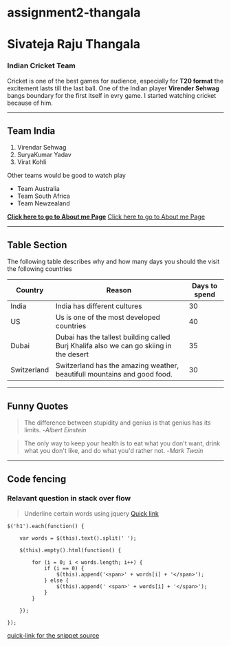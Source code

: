 # assignment2-thangala

# Sivateja Raju Thangala

### Indian Cricket Team

Cricket is one of the best games for audience, especially for **T20 format** the excitement lasts till the last ball. One of the Indian player **Virender Sehwag** bangs boundary for the first itself in evry game. I started watching cricket because of him. 

***

## Team India

1. Virendar Sehwag
2. SuryaKumar Yadav
3. Virat Kohli

Other teams would be good to watch play

* Team Australia
* Team South Africa
* Team Newzealand 


**[Click here to go to About me Page](\AboutMe.md)**
[Click here to go to About me Page](\AboutMe.md)

***
## Table Section

The following table describes why and how many days you should the visit the following countries

|Country |Reason  | Days to spend|
|--- | --- | ---|
|India|India has different cultures|30|
|US|Us is one of the most developed countries|40|
|Dubai|Dubai has the tallest building called Burj Khalifa also we can go skiing in the desert|35|
|Switzerland|Switzerland has the amazing weather, beautifull mountains and good food.|30|

***

## Funny Quotes

> The difference between stupidity and genius is that genius has its limits. -*Albert Einstein*

> The only way to keep your health is to eat what you don't want, drink what you don't like, and do what you'd rather not. -*Mark Twain* 

***

## Code fencing

### Relavant question in stack over flow
> Underline certain words using jquery 
[Quick link](https://stackoverflow.com/questions/10930424/underline-certain-words-using-jquery)

```
$('h1').each(function() {

	var words = $(this).text().split(' ');

	$(this).empty().html(function() {

		for (i = 0; i < words.length; i++) {
			if (i == 0) {
				$(this).append('<span>' + words[i] + '</span>');
			} else {
				$(this).append(' <span>' + words[i] + '</span>');
			}
		}
	
	});

});
```

[quick-link for the snippet source](https://css-tricks.com/snippets/jquery/underline-individual-words/)
